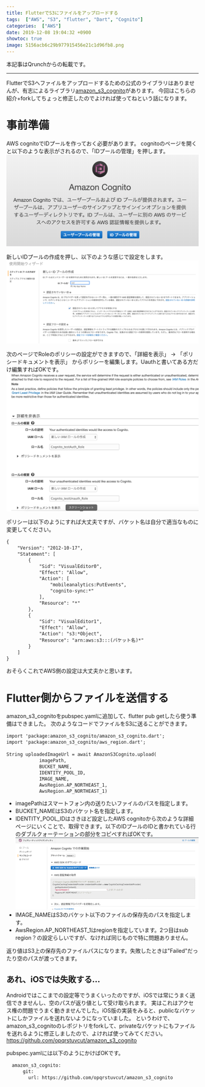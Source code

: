 ```yaml
---
title: FlutterでS3にファイルをアップロードする
tags:  ["AWS", "S3", "flutter", "Dart", "Cognito"]
categories:  ["AWS"]
date: 2019-12-08 19:04:32 +0900
showtoc: true
image: 5156acb6c29b977915456e21c1d96fb8.png
---
```


本記事はQrunchからの転載です。
___

FlutterでS3へファイルをアップロードするための公式のライブラリはありませんが、有志によるライブラリ[amazon_s3_cognito](https://pub.dev/packages/amazon_s3_cognito)があります。
今回はこちらの紹介+forkしてちょっと修正したのでよければ使ってねという話になります。

# 事前準備
AWS cognitoでIDプールを作っておく必要があります。
cognitoのページを開くと以下のような表示がされるので、「IDプールの管理」を押します。
![](51dca99b7523115a42a0e5331b29bba1.png)

新しいIDプールの作成を押し、以下のような感じで設定をします。
![](f29b36e4c772d25380ee184e5d4b7128.png)

次のページでRoleのポリシーの設定ができますので、「詳細を表示」 -> 「ポリシードキュメントを表示」 からポリシーを編集します。Uauthと書いてある方だけ編集すればOKです。
![](ec491a947954374fa40c7f89a030e67b.png)

ポリシーは以下のようにすれば大丈夫ですが、バケット名は自分で適当なものに変更してください。
```
{
    "Version": "2012-10-17",
    "Statement": [
        {
            "Sid": "VisualEditor0",
            "Effect": "Allow",
            "Action": [
                "mobileanalytics:PutEvents",
                "cognito-sync:*"
            ],
            "Resource": "*"
        },
        {
            "Sid": "VisualEditor1",
            "Effect": "Allow",
            "Action": "s3:*Object",
            "Resource": "arn:aws:s3:::(バケット名)*"
        }
    ]
}
```

おそらくこれでAWS側の設定は大丈夫かと思います。

# Flutter側からファイルを送信する
amazon_s3_cognitoをpubspec.yamlに追加して、flutter pub getしたら使う準備はできました。
次のようなコードでファイルをS3に送ることができます。
```
import 'package:amazon_s3_cognito/amazon_s3_cognito.dart';
import 'package:amazon_s3_cognito/aws_region.dart';

String uploadedImageUrl = await AmazonS3Cognito.upload(
            imagePath,
            BUCKET_NAME,
            IDENTITY_POOL_ID,
            IMAGE_NAME,
            AwsRegion.AP_NORTHEAST_1,
            AwsRegion.AP_NORTHEAST_1)
```
* imagePathはスマートフォン内の送りたいファイルのパスを指定します。
* BUCKET_NAMEはS3のバケット名を指定します。
* IDENTITY_POOL_IDはさきほど設定したAWS cognitoから次のような詳細ページにいくことで、取得できます。以下のIDプールのIDと書かれている行のダブルクォーテーションの部分をコピペすればOKです。
![](5156acb6c29b977915456e21c1d96fb8.png)
* IMAGE_NAMEはS3のバケット以下のファイルの保存先のパスを指定します。
* AwsRegion.AP_NORTHEAST_1はregionを指定しています。2つ目はsub region？の設定らしいですが、なければ同じもので特に問題ありません。

返り値はS3上の保存先のファイルパスになります。失敗したときは"Failed"だったり空のパスが渡ってきます。

## あれ、iOSでは失敗する…
Androidではここまでの設定等でうまくいったのですが、iOSでは常にうまく送信できませんし、空のパスが返り値として受け取られます。
実はこれはアクセス権の問題でうまく動きませんでした。iOS版の実装をみると、publicなバケットにしかファイルを送れないようになっていました。
というわけで、amazon_s3_cognitoのレポジトリをforkして、privateなバケットにもファイルを送れるように修正しましたので、よければ使ってみてください。
https://github.com/opqrstuvcut/amazon_s3_cognito

pubspec.yamlには以下のようにかけばOKです。
```
  amazon_s3_cognito:
      git:
        url: https://github.com/opqrstuvcut/amazon_s3_cognito
```

